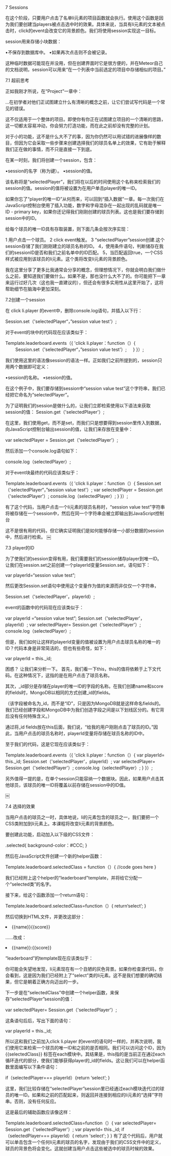 7 Sessions

在这个阶段，只要用户点击了名单li元素的项目函数就会执行。使用这个函数是因为我们要创建当players被点击选中时的效果。具体来说，当具有li元素的文本被点击时，click的event会改变它的背景颜色。我们将使用session实现这一目标。

session用来存储​​小块数据： 

•不保存到数据库中。 
•如果再次点击则不会被记录。 

这种临时数据可能现在并没用，但在创建界面时它是很方便的，并在Meteor自己的文档说明，session可以用来“在一个列表中当前选定的项目中存储相似的项目。”

7.1 超前思考

正如我刚才所说，在“Project”一章中： 

...在初学者对他们正试图建立什么有清晰的概念之前，让它们尝试写代码是一个常见的错误。 

这不仅适用于一个整体的项目。即使你有你正在试图建立项目的一个清晰的思路，这一切都太容易冲动，你会努力打造功能，而在此之前却没有完整的计划。 

对于小的功能，这不是什么大不了的事，因为你仍然可以用试错的进展像样的数目，但因为它会采取一些步骤来创建选择我们的球员名单上的效果，它有助于解释我们正在做的事情，而不只是直接一下到底。 

在某一时刻，我们将创建一个session，包含： 

•session的名字（称为键）。 
•session的值。 

该名称将是“selectedPlayer”，我们将在以后的时间使用这个名称来检索我们的session的值。session的值将被设置为在用户单击player的唯一ID。

如果你忘了“player的唯一ID”从何而来，可以回到“插入数据”一章。每一次我们在JavaScript控制台使用了插入功能，数字和字母混杂在一起出现的乱码就是唯一ID - primary key，如果你还记得我们刚刚创建的球员列表。这也是我们要存储到session中的ID。

给每个球员的唯一ID具有存取装置，则下面几条会按次序实现：

1 用户点击一个球员。 
2 click event触发。 
3 “selectedPlayer”session创建.这个session存储了我们刚刚建立的球员名称的ID。 
4，使用条件语句，判断储存在我们的sessionID是否和我们之前名单中的ID匹配。 
5，当匹配返回true，一个CSS样式被应用到该球员的li元素。这个类将改变li元素的背景颜色。

我在这里分享了更多比我通常会分享的概念，但理想情况下，你就会明白我们做什么之前，要知道我们要做什么。如果不是，那也没什么大不了的。你可能把下一章来运行过好几次（这也我一直建议的），但还会有很多实用性从这里开始了，这将帮助细节在脑海中更加深刻。 

7.2创建一个session 

在 click li.player 的event中，删除console.log语句，并插入以下行：

Session.set（'selectedPlayer“，”session value test'）; 

对于event的块中的代码现在应该类似于： 

Template.leaderboard.events（{
    'click li.player：function（）{
        Session.set（'selectedPlayer“，”session value test'）; 
    } 
}）; 

我们使用这里的语法像session的语法一样。正如我们之前所提到的，session只用两个数据即可定义： 

•session的名称。 
•session的值。 

在这个例子中，我们要存储到session中“session value test”这个字符串，我们已经把它命名为“selectedPlayer”。

为了证明我们的session是做什么的，让我们立即检索使用以下语法来获取session的值： 
Session.get（'selectedPlayer'）; 

在这里，我们使用get，而不是set，而我们只是想要得到session里传入到数据，向JavaScript控制台输出session的值，让我们来存放在变量中：

var selectedPlayer = Session.get（'selectedPlayer'）;

然后添加一个console.log语句如下：

console.log（selectedPlayer）; 

对于event块最终的代码应该类似于：


Template.leaderboard.events（{
    'click li.player：function（）{
        Session.set（'selectedPlayer“，”session value test'）;
        var selectedPlayer = Session.get（'selectedPlayer'）;
        console.log（selectedPlayer）; 
   }
}）; 

有了这个代码，当用户点击一个li元素的球员名称时，“session value test”字符串将被存储在一个session中，然后在同一个字符串会被立即输出到JavaScript控制台 

这不是很有用的代码，但它确实证明我们是如何能够存储一小部分数据的session中，然后进行检索。 
￼ 

7.3 player的ID

为了使我们的session变得有用，我们需要我们的session储存player到唯一ID。让我们在session.set之前创建一个playerId变量Session.set，语句如下：

var playerId=“session value test”;

然后更改Session.set语句中使用这个变量作为值的来源而非仅仅一个字符串，

Session.set（'selectedPlayer'，playerId）; 

event的函数中的代码现在应该类似于： 

var playerId =“session value test”; 
Session.set（'selectedPlayer'，playerId）; 
var selectedPlayer= Session.get（'selectedPlayer'）;
console.log（selectedPlayer）; 

但是，我们如何让这样的playerId变量的值被设置为用户点击球员名称的唯一的ID？代码本身是非常简洁的，但也有些奇怪，如下：

var playerId = this._id; 

困惑？ 
让我们来分析一下。 
首先，我们看一下this，this的值将依赖于上下文代码。在这种情况下，这指的是在用户点击了球员名称。

其次，_id部分是存储在player的唯一ID的字段的名称。在我们创建name和score的fields时，MongoDB以相同的方式创建_id的fields。 

（该字段被命名为_id，而不是“ID”，只是因为MongoDB就是这样命名fields的。我们已经创建字段和MongoDB中为我们创造字段之间是以下划线区分的。有它背后没有任何特殊含义。） 

通过将_id fields放在this后面，我们说，“给我的用户刚刚点击了球员的ID。”因此，当用户点击的球员名称时，playerId变量将存储在球员名称的ID中。 

至于我们的代码，这是它现在应该类似于： 

Template.leaderboard.events（{
   'click li.player：function（）{
    var playerId= this._id; 
    Session.set（'selectedPlayer'，playerId）; 
    var selectedPlayer= Session.get（'selectedPlayer'）;
    console.log（selectedPlayer）; 
  }
}）; 

另外值得一提的是，在单个session只能容纳一个数据块。因此，如果用户点击其他球员，该球员的唯一ID将覆盖以前存储在session中的ID值。 

￼ 

7.4  选择的效果 

当用户点击的球员之一时，具体地说，li的元素包含的球员之一，我们要把一个CSS类附加到li元素上。本课程将改变li元素的背景颜色。

要创建此功能，启动加入以下级的CSS文件： 

.selected{
    background-color：#CCC; 
} 

然后在JavaScript文件创建一个新的helper函数： 

Template.leaderboard.selectedClass = function（）{
    //code goes here
} 

我们已经附上这个helper的“leaderboard”template，并将给它分配一个“selected类”的名字。 

接下来，给这个函数添加一个return语句： 

Template.leaderboard.selectedClass=function（）{
    return‘select’; 
} 

然后切换到HTML文件，并更改这部分：

<li class =“player”>{{name}}{{score}}</li> 

......改成：

<li class =“player{{selectedClass}}”>{{name}}:{{score}}</li>

“leaderboard”的template现在应该类似于：

<template name =“leaderboard”> 
<ul> 
{{#each player}} 
<li class =“player{{selectedClass}}”>{{name}}{score}</li> 
{{/each}} 
</ul> 
</template> 

你可能会失望地发现，li元素现在有一个丑陋的灰色背景。如果你检查源代码，你会看到，这是因为我们已经附上了“select”类的li元素。这不是我们想要的确切结果，但它是朝着正确方向迈出的一步。 

下一步是在“selectedClass”中创建一个helper函数，来保存“selectedPlayer”session的值： 

var selectedPlayer= Session.get（'selectedPlayer'）;

这条语句后后，写出下面的语句：

var playerId = this._id; 

所以这和我们之前加入click li.player 的event的语句时一样的，并再次说明，我们使用它来检索一个球员的唯一ID和之前的是否相同。我们可以访问这个ID，因为{{selectedClass}} 标签在each模块中。其结果是，this指的是当前正在通过each循环迭代的部分，使我们能够获得player的_id的fields。这让我们可以在helper函数里面编写以下条件语句：

if（selectedPlayer=== playerId）{return ‘select’; 
} 

这里，我们比较存储在“selectedPlayer”session里已经通过each模块迭代过的球员的唯一ID。如果和之前的匹配起来，则返回并连接到相应的li元素的“选择”字符串。否则，没有任何反应。 

这是最后的辅助函数应该像这样： 

Template.leaderboard.selectedClass=function（）{
   var selectedPlayer= Session.get（'selectedPlayer'）; 
   var playerId= this._id; 
   if（selectedPlayer=== playerId）{
       return 'select'; 
  } 
} 
有了这个代码后，用户就可以单击包含一个任何li元素的球员的名字，发现由于我们的CSS文件中的定义，球员的背景色将会变化。这就创建当用户点击这些被选中的球员时候的效果。
